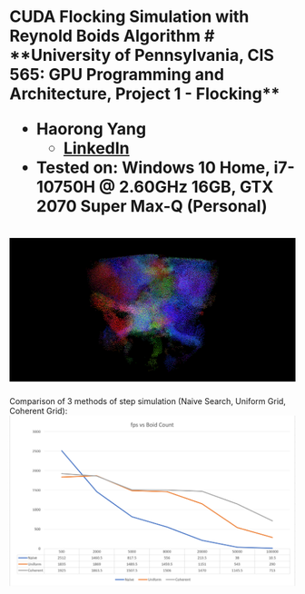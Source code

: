 <h1> CUDA Flocking Simulation with Reynold Boids Algorithm
# 
**University of Pennsylvania, CIS 565: GPU Programming and Architecture,
Project 1 - Flocking**

* Haorong Yang
  * [LinkedIn](https://www.linkedin.com/in/haorong-henry-yang/)
* Tested on: Windows 10 Home, i7-10750H @ 2.60GHz 16GB, GTX 2070 Super Max-Q (Personal)

# ![top](images/top_image.png)


Comparison of 3 methods of step simulation (Naive Search, Uniform Grid, Coherent Grid):
![chart1](images/fpsGraph8.PNG)

